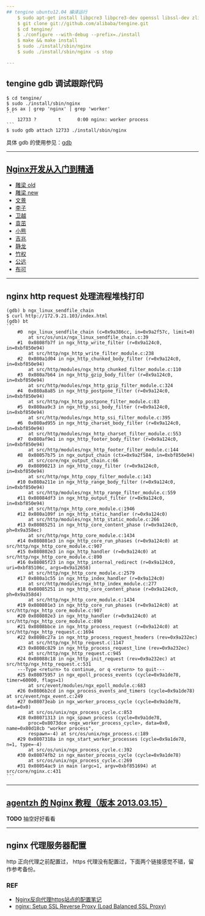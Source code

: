 ```yaml
---
## tengine ubuntu12.04 编译运行
    $ sudo apt-get install libpcre3 libpcre3-dev openssl libssl-dev zlib1g zlib1g-dev
    $ git clone git://github.com/alibaba/tengine.git
    $ cd tengine/
    $ ./configure --with-debug --prefix=./install
    $ make && make install
    $ sudo ./install/sbin/nginx
    $ sudo ./install/sbin/nginx -s stop

---
```

## tengine gdb 调试跟踪代码
    $ cd tengine/
    $ sudo ./install/sbin/nginx
    $ ps ax | grep 'nginx' | grep 'worker'
    ```
        12733 ?        t      0:00 nginx: worker process
    ```
    $ sudo gdb attach 12733 ./install/sbin/nginx
具体 gdb 的使用参见：[gdb](https://github.com/sfoolish/000-1000-hours/blob/master/4_note/tools/gdb.md)

---
## [Nginx开发从入门到精通](https://github.com/taobao/nginx-book)
* [雕梁 old](http://simohayha.iteye.com/category/53824?page=2)
* [雕梁 new](http://www.pagefault.info)
* [文景](http://yaoweibin.cn)
* [李子](http://blog.lifeibo.com)
* [卫越](http://blog.sina.com.cn/u/1929617884)
* [袁茁](http://yzprofile.me)
* [小熊](http://dinic.iteye.com)
* [吉兆](http://jizhao.blog.chinaunix.net)
* [静龙](http://blog.csdn.net/fengmo_q)
* [竹权](http://weibo.com/u/2199139545)
* [公远](http://100continue.iteye.com/)
* [布可](http://weibo.com/sifeierss)

---
## nginx http request 处理流程堆栈打印
    (gdb) b ngx_linux_sendfile_chain
    $ curl http://172.9.21.103/index.html
    (gdb) bt
    ```
        #0  ngx_linux_sendfile_chain (c=0x9a386cc, in=0x9a2f57c, limit=0)
            at src/os/unix/ngx_linux_sendfile_chain.c:39
        #1  0x0808fb7f in ngx_http_write_filter (r=0x9a124c0, in=0xbf850e94)
            at src/http/ngx_http_write_filter_module.c:238
        #2  0x080a1d04 in ngx_http_chunked_body_filter (r=0x9a124c0, in=0xbf850e94)
            at src/http/modules/ngx_http_chunked_filter_module.c:110
        #3  0x080a7b64 in ngx_http_gzip_body_filter (r=0x9a124c0, in=0xbf850e94)
            at src/http/modules/ngx_http_gzip_filter_module.c:324
        #4  0x080a8a85 in ngx_http_postpone_filter (r=0x9a124c0, in=0xbf850e94)
            at src/http/ngx_http_postpone_filter_module.c:83
        #5  0x080aa9c3 in ngx_http_ssi_body_filter (r=0x9a124c0, in=0xbf850e94)
            at src/http/modules/ngx_http_ssi_filter_module.c:395
        #6  0x080ad955 in ngx_http_charset_body_filter (r=0x9a124c0, in=0xbf850e94)
            at src/http/modules/ngx_http_charset_filter_module.c:553
        #7  0x080af9e1 in ngx_http_footer_body_filter (r=0x9a124c0, in=0xbf850e94)
            at src/http/modules/ngx_http_footer_filter_module.c:144
        #8  0x08057b75 in ngx_output_chain (ctx=0x9a2f584, in=0xbf850e94)
            at src/core/ngx_output_chain.c:66
        #9  0x08090213 in ngx_http_copy_filter (r=0x9a124c0, in=0xbf850e94)
            at src/http/ngx_http_copy_filter_module.c:143
        #10 0x080a211e in ngx_http_range_body_filter (r=0x9a124c0, in=0xbf850e94)
            at src/http/modules/ngx_http_range_filter_module.c:559
        #11 0x08084df3 in ngx_http_output_filter (r=0x9a124c0, in=0xbf850e94)
            at src/http/ngx_http_core_module.c:1946
        #12 0x080a109f in ngx_http_static_handler (r=0x9a124c0)
            at src/http/modules/ngx_http_static_module.c:266
        #13 0x08085251 in ngx_http_core_content_phase (r=0x9a124c0, ph=0x9a358ec)
            at src/http/ngx_http_core_module.c:1434
        #14 0x080801e3 in ngx_http_core_run_phases (r=0x9a124c0) at src/http/ngx_http_core_module.c:907
        #15 0x080802e3 in ngx_http_handler (r=0x9a124c0) at src/http/ngx_http_core_module.c:890
        #16 0x08085f23 in ngx_http_internal_redirect (r=0x9a124c0, uri=0xbf85106c, args=0x9a12658)
            at src/http/ngx_http_core_module.c:2579
        #17 0x080a1c55 in ngx_http_index_handler (r=0x9a124c0)
            at src/http/modules/ngx_http_index_module.c:277
        #18 0x08085251 in ngx_http_core_content_phase (r=0x9a124c0, ph=0x9a358d4)
            at src/http/ngx_http_core_module.c:1434
        #19 0x080801e3 in ngx_http_core_run_phases (r=0x9a124c0) at src/http/ngx_http_core_module.c:907
        #20 0x080802e3 in ngx_http_handler (r=0x9a124c0) at src/http/ngx_http_core_module.c:890
        #21 0x0808bbce in ngx_http_process_request (r=0x9a124c0) at src/http/ngx_http_request.c:1694
        #22 0x0808c27a in ngx_http_process_request_headers (rev=0x9a232ec)
            at src/http/ngx_http_request.c:1147
        #23 0x0808c829 in ngx_http_process_request_line (rev=0x9a232ec)
            at src/http/ngx_http_request.c:945
        #24 0x08088c18 in ngx_http_init_request (rev=0x9a232ec) at src/http/ngx_http_request.c:531
        ---Type <return> to continue, or q <return> to quit---
        #25 0x08075957 in ngx_epoll_process_events (cycle=0x9a1de78, timer=60000, flags=1)
            at src/event/modules/ngx_epoll_module.c:683
        #26 0x0806b2cd in ngx_process_events_and_timers (cycle=0x9a1de78) at src/event/ngx_event.c:249
        #27 0x08073eab in ngx_worker_process_cycle (cycle=0x9a1de78, data=0x0)
            at src/os/unix/ngx_process_cycle.c:853
        #28 0x08071313 in ngx_spawn_process (cycle=0x9a1de78, 
            proc=0x8073dce <ngx_worker_process_cycle>, data=0x0, name=0x80d18cb "worker process", 
            respawn=-4) at src/os/unix/ngx_process.c:189
        #29 0x0807318a in ngx_start_worker_processes (cycle=0x9a1de78, n=1, type=-4)
            at src/os/unix/ngx_process_cycle.c:392
        #30 0x08074fb2 in ngx_master_process_cycle (cycle=0x9a1de78)
            at src/os/unix/ngx_process_cycle.c:269
        #31 0x08054ac9 in main (argc=1, argv=0xbf851694) at src/core/nginx.c:431
    ```
---
## [agentzh 的 Nginx 教程（版本 2013.03.15）](http://openresty.org/download/agentzh-nginx-tutorials-zhcn.html)
**TODO** 抽空好好看看

---
## nginx 代理服务器配置
http 正向代理之前配置过， https 代理没有配置过，下面两个链接感觉不错，留作参考备份。
### REF
* [Nginx反向代理https站点的配置笔记](http://idaemon.net/post-697.html)
* [nginx: Setup SSL Reverse Proxy (Load Balanced SSL Proxy)](http://www.cyberciti.biz/faq/howto-linux-unix-setup-nginx-ssl-proxy/)
